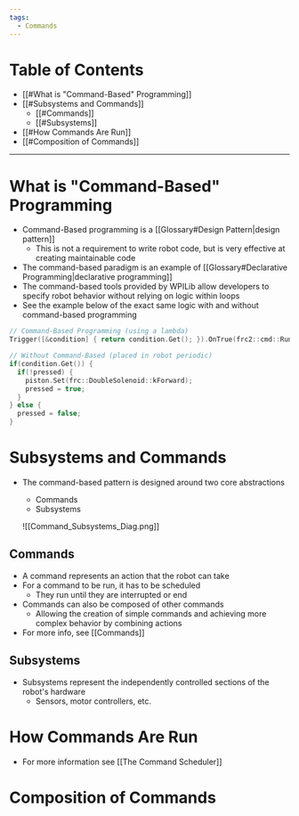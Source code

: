 ```yaml
---
tags:
  - Commands
---
```

# Table of Contents
- [[#What is "Command-Based" Programming]]
- [[#Subsystems and Commands]]
	- [[#Commands]]
	- [[#Subsystems]]
- [[#How Commands Are Run]]
- [[#Composition of Commands]]
---
# What is "Command-Based" Programming
- Command-Based programming is a [[Glossary#Design Pattern|design pattern]]
	- This is not a requirement to write robot code, but is very effective at creating maintainable code
- The command-based paradigm is an example of [[Glossary#Declarative Programming|declarative programming]]
- The command-based tools provided by WPILib allow developers to specify robot behavior without relying on logic within loops
- See the example below of the exact same logic with and without command-based programming
```C++
// Command-Based Programming (using a lambda)
Trigger([&condition] { return condition.Get(); }).OnTrue(frc2::cmd::RunOnce([&piston] { piston.Set(frc::DoubleSolenoid::kForward); }));

// Without Command-Based (placed in robot periodic)
if(condition.Get()) {
  if(!pressed) {
    piston.Set(frc::DoubleSolenoid::kForward);
    pressed = true;
  }
} else {
  pressed = false;
}
```
# Subsystems and Commands
- The command-based pattern is designed around two core abstractions
	- Commands
	- Subsystems
	
	![[Command_Subsystems_Diag.png]]
## Commands
- A command represents an action that the robot can take
- For a command to be run, it has to be scheduled
	- They run until they are interrupted or end
- Commands can also be composed of other commands
	- Allowing the creation of simple commands and achieving more complex behavior by combining actions
- For more info, see [[Commands]]
## Subsystems
- Subsystems represent the independently controlled sections of the robot's hardware
	- Sensors, motor controllers, etc.
# How Commands Are Run
- For more information see [[The Command Scheduler]]
# Composition of Commands